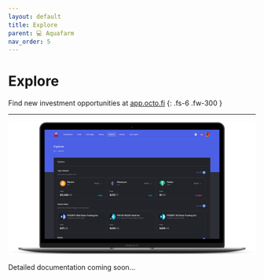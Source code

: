 ```yaml
---
layout: default
title: Explore
parent: 💻 Aquafarm 
nav_order: 5
---
```


# Explore

Find new investment opportunities at [app.octo.fi](https://app.octo.fi)
{: .fs-6 .fw-300 }

---

![](/assets/images/explore.png)

Detailed documentation coming soon...


